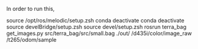 In order to run this,

source /opt/ros/melodic/setup.zsh
conda deactivate
conda deactivate
source develBridge/setup.zsh
source devel/setup.zsh
rosrun terra_bag get_images.py src/terra_bag/src/small.bag ./out/ /d435i/color/image_raw /t265/odom/sample
